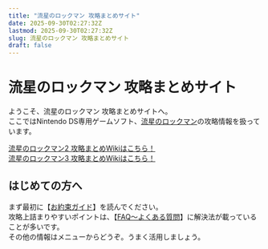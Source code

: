 ```yaml
---
title: "流星のロックマン 攻略まとめサイト"
date: 2025-09-30T02:27:32Z
lastmod: 2025-09-30T02:27:32Z
slug: 流星のロックマン 攻略まとめサイト
draft: false
---
```


# 流星のロックマン 攻略まとめサイト
ようこそ、流星のロックマン 攻略まとめサイトへ。<br />
ここではNintendo DS専用ゲームソフト、[流星のロックマン](https://ja.wikipedia.org/wiki/%E6%B5%81%E6%98%9F%E3%81%AE%E3%83%AD%E3%83%83%E3%82%AF%E3%83%9E%E3%83%B3_(%E3%82%B2%E3%83%BC%E3%83%A0))の攻略情報を扱っています。

[流星のロックマン2 攻略まとめWikiはこちら！](https://chipcom.org/ryusei2/)<br />
[流星のロックマン3 攻略まとめWikiはこちら！](https://chipcom.org/ryusei3/)

## はじめての方へ
まず最初に【[お約束ガイド](docs/お約束ガイド)】を読んでください。<br />
攻略上詰まりやすいポイントは、【[FAQ～よくある質問](docs/FAQ～よくある質問)】に解決法が載っていることが多いです。<br />
その他の情報はメニューからどうぞ。うまく活用しましょう。
